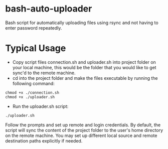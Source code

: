 # bash-auto-uploader
Bash script for automatically uploading files using rsync and not having to enter password repeatedly.

# Typical Usage
- Copy script files connection.sh and uploader.sh into project folder on your local machine, this would be the folder that you would like to get sync'd to the remote machine.
- cd into the project folder and make the files executable by running the following command:
```
chmod +x ./connection.sh
chmod +x ./uploader.sh
```
- Run the uploader.sh script:
```
./uploader.sh
```

Follow the prompts and set up remote and login credentials. By default, the script will sync the content of the project folder to the user's home directory on the remote machine. You may set up different local source and remote destination paths explicitly if needed.
